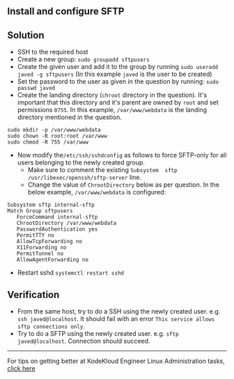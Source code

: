 
## Install and configure SFTP
## Solution
* SSH to the required host
* Create a new group: `sudo groupadd sftpusers`
* Create the given user and add it to the group by running `sudo useradd javed -g sftpusers` (In this example `javed` is the user to be created)
* Set the password to the user as given in the question by running: `sudo passwd javed`
* Create the landing directory (`chroot` directory in the question). It's important that this directory and it's parent are owned by `root` and set permissions `0755`. In this example, `/var/www/webdata` is the landing directory mentioned in the question.
```
sudo mkdir -p /var/www/webdata
sudo chown -R root:root /var/www
sudo chmod -R 755 /var/www
```
* Now modify the`/etc/ssh/sshdconfig` as follows to force SFTP-only for all users belonging to the newly created group. 
  * Make sure to comment the existing `Subsystem  sftp  /usr/libexec/openssh/sftp-server` line. 
  * Change the value of `ChrootDirectory` below as per question. In the below example, `/var/www/webdata` is configured:
 ```
 Subsystem sftp internal-sftp 
 Match Group sftpusers 
    ForceCommand internal-sftp 
    ChrootDirectory /var/www/webdata 
    PasswordAuthentication yes 
    PermitTTY no 
    AllowTcpForwarding no 
    X11Forwarding no 
    PermitTunnel no 
    AllowAgentForwarding no 
 ```
* Restart sshd `systemctl restart sshd`
 
## Verification
* From the same host, try to do a SSH using the newly created user. e.g. `ssh javed@localhost`. It should fail with an error `This service allows sftp connections only`.
* Try to do a SFTP using the newly created user. e.g. `sftp javed@localhost`. Connection should succeed.

---
For tips on getting better at KodeKloud Engineer Linux Administration tasks, [click here](./README.md)
